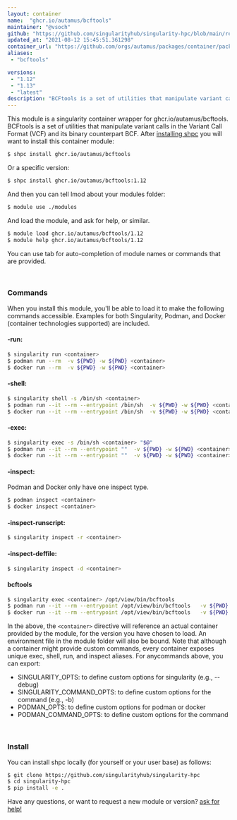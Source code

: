 ```yaml
---
layout: container
name:  "ghcr.io/autamus/bcftools"
maintainer: "@vsoch"
github: "https://github.com/singularityhub/singularity-hpc/blob/main/registry/ghcr.io/autamus/bcftools/container.yaml"
updated_at: "2021-08-12 15:45:51.361298"
container_url: "https://github.com/orgs/autamus/packages/container/package/bcftools"
aliases:
 - "bcftools"

versions:
 - "1.12"
 - "1.13"
 - "latest"
description: "BCFtools is a set of utilities that manipulate variant calls in the Variant Call Format (VCF) and its binary counterpart BCF."
---
```


This module is a singularity container wrapper for ghcr.io/autamus/bcftools.
BCFtools is a set of utilities that manipulate variant calls in the Variant Call Format (VCF) and its binary counterpart BCF.
After [installing shpc](#install) you will want to install this container module:

```bash
$ shpc install ghcr.io/autamus/bcftools
```

Or a specific version:

```bash
$ shpc install ghcr.io/autamus/bcftools:1.12
```

And then you can tell lmod about your modules folder:

```bash
$ module use ./modules
```

And load the module, and ask for help, or similar.

```bash
$ module load ghcr.io/autamus/bcftools/1.12
$ module help ghcr.io/autamus/bcftools/1.12
```

You can use tab for auto-completion of module names or commands that are provided.

<br>

### Commands

When you install this module, you'll be able to load it to make the following commands accessible.
Examples for both Singularity, Podman, and Docker (container technologies supported) are included.

#### -run:

```bash
$ singularity run <container>
$ podman run --rm  -v ${PWD} -w ${PWD} <container>
$ docker run --rm  -v ${PWD} -w ${PWD} <container>
```

#### -shell:

```bash
$ singularity shell -s /bin/sh <container>
$ podman run --it --rm --entrypoint /bin/sh  -v ${PWD} -w ${PWD} <container>
$ docker run --it --rm --entrypoint /bin/sh  -v ${PWD} -w ${PWD} <container>
```

#### -exec:

```bash
$ singularity exec -s /bin/sh <container> "$@"
$ podman run --it --rm --entrypoint ""  -v ${PWD} -w ${PWD} <container> "$@"
$ docker run --it --rm --entrypoint ""  -v ${PWD} -w ${PWD} <container> "$@"
```

#### -inspect:

Podman and Docker only have one inspect type.

```bash
$ podman inspect <container>
$ docker inspect <container>
```

#### -inspect-runscript:

```bash
$ singularity inspect -r <container>
```

#### -inspect-deffile:

```bash
$ singularity inspect -d <container>
```


#### bcftools
       
```bash
$ singularity exec <container> /opt/view/bin/bcftools
$ podman run --it --rm --entrypoint /opt/view/bin/bcftools   -v ${PWD} -w ${PWD} <container> -c " $@"
$ docker run --it --rm --entrypoint /opt/view/bin/bcftools   -v ${PWD} -w ${PWD} <container> -c " $@"
```



In the above, the `<container>` directive will reference an actual container provided
by the module, for the version you have chosen to load. An environment file in the
module folder will also be bound. Note that although a container
might provide custom commands, every container exposes unique exec, shell, run, and
inspect aliases. For anycommands above, you can export:

 - SINGULARITY_OPTS: to define custom options for singularity (e.g., --debug)
 - SINGULARITY_COMMAND_OPTS: to define custom options for the command (e.g., -b)
 - PODMAN_OPTS: to define custom options for podman or docker
 - PODMAN_COMMAND_OPTS: to define custom options for the command

<br>
  
### Install

You can install shpc locally (for yourself or your user base) as follows:

```bash
$ git clone https://github.com/singularityhub/singularity-hpc
$ cd singularity-hpc
$ pip install -e .
```

Have any questions, or want to request a new module or version? [ask for help!](https://github.com/singularityhub/singularity-hpc/issues)